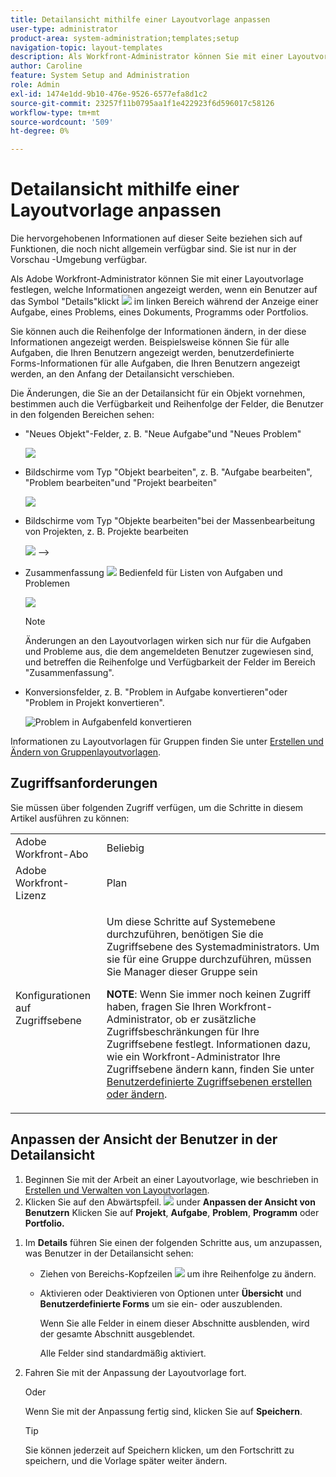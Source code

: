 ```yaml
---
title: Detailansicht mithilfe einer Layoutvorlage anpassen
user-type: administrator
product-area: system-administration;templates;setup
navigation-topic: layout-templates
description: Als Workfront-Administrator können Sie mit einer Layoutvorlage festlegen, welche Informationen angezeigt werden, wenn ein Benutzer beim Anzeigen einer Aufgabe, eines Problems, eines Dokuments, eines Programms oder Portfolios den Bereich Details im linken Bereich auswählt.
author: Caroline
feature: System Setup and Administration
role: Admin
exl-id: 1474e1dd-9b10-476e-9526-6577efa8d1c2
source-git-commit: 23257f11b0795aa1f1e422923f6d596017c58126
workflow-type: tm+mt
source-wordcount: '509'
ht-degree: 0%

---
```


# Detailansicht mithilfe einer Layoutvorlage anpassen

<span class="preview">Die hervorgehobenen Informationen auf dieser Seite beziehen sich auf Funktionen, die noch nicht allgemein verfügbar sind. Sie ist nur in der Vorschau -Umgebung verfügbar.</span>

Als Adobe Workfront-Administrator können Sie mit einer Layoutvorlage festlegen, welche Informationen angezeigt werden, wenn ein Benutzer auf das Symbol &quot;Details&quot;klickt ![](assets/project-details-icon.png) im linken Bereich während der Anzeige einer Aufgabe, eines Problems, eines Dokuments, Programms oder Portfolios.

<!--
or billing record
-->

Sie können auch die Reihenfolge der Informationen ändern, in der diese Informationen angezeigt werden. Beispielsweise können Sie für alle Aufgaben, die Ihren Benutzern angezeigt werden, benutzerdefinierte Forms-Informationen für alle Aufgaben, die Ihren Benutzern angezeigt werden, an den Anfang der Detailansicht verschieben.

Die Änderungen, die Sie an der Detailansicht für ein Objekt vornehmen, bestimmen auch die Verfügbarkeit und Reihenfolge der Felder, die Benutzer in den folgenden Bereichen sehen:

* &quot;Neues Objekt&quot;-Felder, z. B. &quot;Neue Aufgabe&quot;und &quot;Neues Problem&quot;

   ![](assets/new-task-dialog.png)

* Bildschirme vom Typ &quot;Objekt bearbeiten&quot;, z. B. &quot;Aufgabe bearbeiten&quot;, &quot;Problem bearbeiten&quot;und &quot;Projekt bearbeiten&quot;

   ![](assets/edit-task-screen.png)


* <span class="preview">Bildschirme vom Typ &quot;Objekte bearbeiten&quot;bei der Massenbearbeitung von Projekten, z. B. Projekte bearbeiten</span>

   <span>![](assets/customize-edit-projects-in-bulk-box-with-layout-template.png)</span>
-->

* Zusammenfassung ![](assets/summary-panel-icon.png) Bedienfeld für Listen von Aufgaben und Problemen

   ![](assets/summary-area.png)

   >[!NOTE]
   >
   >Änderungen an den Layoutvorlagen wirken sich nur für die Aufgaben und Probleme aus, die dem angemeldeten Benutzer zugewiesen sind, und betreffen die Reihenfolge und Verfügbarkeit der Felder im Bereich &quot;Zusammenfassung&quot;.

* Konversionsfelder, z. B. &quot;Problem in Aufgabe konvertieren&quot;oder &quot;Problem in Projekt konvertieren&quot;.

   ![Problem in Aufgabenfeld konvertieren](assets/convert-issue-to-task-box.png)

Informationen zu Layoutvorlagen für Gruppen finden Sie unter [Erstellen und Ändern von Gruppenlayoutvorlagen](../../../administration-and-setup/manage-groups/work-with-group-objects/create-and-modify-a-groups-layout-templates.md).

## Zugriffsanforderungen

Sie müssen über folgenden Zugriff verfügen, um die Schritte in diesem Artikel ausführen zu können:

<table style="table-layout:auto"> 
 <col> 
 <col> 
 <tbody> 
  <tr> 
   <td role="rowheader">Adobe Workfront-Abo</td> 
   <td>Beliebig</td> 
  </tr> 
  <tr> 
   <td role="rowheader">Adobe Workfront-Lizenz</td> 
   <td>Plan</td> 
  </tr> 
  <tr> 
   <td role="rowheader">Konfigurationen auf Zugriffsebene</td> 
   <td> <p>Um diese Schritte auf Systemebene durchzuführen, benötigen Sie die Zugriffsebene des Systemadministrators.
Um sie für eine Gruppe durchzuführen, müssen Sie Manager dieser Gruppe sein</p> <p><b>NOTE</b>: Wenn Sie immer noch keinen Zugriff haben, fragen Sie Ihren Workfront-Administrator, ob er zusätzliche Zugriffsbeschränkungen für Ihre Zugriffsebene festlegt. Informationen dazu, wie ein Workfront-Administrator Ihre Zugriffsebene ändern kann, finden Sie unter <a href="../../../administration-and-setup/add-users/configure-and-grant-access/create-modify-access-levels.md" class="MCXref xref">Benutzerdefinierte Zugriffsebenen erstellen oder ändern</a>.</p> </td> 
  </tr> 
 </tbody> 
</table>

## Anpassen der Ansicht der Benutzer in der Detailansicht

1. Beginnen Sie mit der Arbeit an einer Layoutvorlage, wie beschrieben in [Erstellen und Verwalten von Layoutvorlagen](../../../administration-and-setup/customize-workfront/use-layout-templates/create-and-manage-layout-templates.md).
1. Klicken Sie auf den Abwärtspfeil. ![](assets/dropdown-arrow-12x12.png) under **Anpassen der Ansicht von Benutzern** Klicken Sie auf **Projekt**, **Aufgabe**, **Problem**, **Programm** oder **Portfolio.**
<!--
, or billing record
-->

1. Im **Details** führen Sie einen der folgenden Schritte aus, um anzupassen, was Benutzer in der Detailansicht sehen:

   * Ziehen von Bereichs-Kopfzeilen ![](assets/move-icon---dots.png) um ihre Reihenfolge zu ändern.
   * Aktivieren oder Deaktivieren von Optionen unter **Übersicht** und **Benutzerdefinierte Forms** um sie ein- oder auszublenden.

      Wenn Sie alle Felder in einem dieser Abschnitte ausblenden, wird der gesamte Abschnitt ausgeblendet.

      Alle Felder sind standardmäßig aktiviert.

1. Fahren Sie mit der Anpassung der Layoutvorlage fort.

   Oder

   Wenn Sie mit der Anpassung fertig sind, klicken Sie auf **Speichern**.

   >[!TIP]
   >
   >Sie können jederzeit auf Speichern klicken, um den Fortschritt zu speichern, und die Vorlage später weiter ändern.

